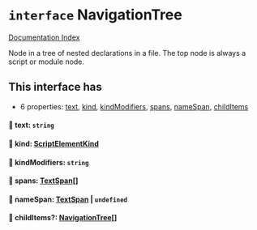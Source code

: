 # `interface` NavigationTree

[Documentation Index](../README.md)

Node in a tree of nested declarations in a file.
The top node is always a script or module node.

## This interface has

- 6 properties:
[text](#-text-string),
[kind](#-kind-scriptelementkind),
[kindModifiers](#-kindmodifiers-string),
[spans](#-spans-textspan),
[nameSpan](#-namespan-textspan--undefined),
[childItems](#-childitems-navigationtree)


#### 📄 text: `string`



#### 📄 kind: [ScriptElementKind](../enum.ScriptElementKind/README.md)



#### 📄 kindModifiers: `string`



#### 📄 spans: [TextSpan](../interface.TextSpan/README.md)\[]



#### 📄 nameSpan: [TextSpan](../interface.TextSpan/README.md) | `undefined`



#### 📄 childItems?: [NavigationTree](../interface.NavigationTree/README.md)\[]



